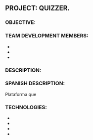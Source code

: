 ## PROJECT: QUIZZER.

### OBJECTIVE:

### TEAM DEVELOPMENT MEMBERS:

*
*
*

### DESCRIPTION:

### SPANISH DESCRIPTION:

Plataforma que 

### TECHNOLOGIES:

*
*
*
*
